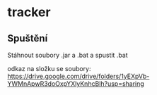 # tracker

## Spuštění

Stáhnout soubory .jar a .bat a spustit .bat

odkaz na složku se soubory: https://drive.google.com/drive/folders/1yEXpVb-YWMnApwR3doOxpYXlyKnhcBlh?usp=sharing

